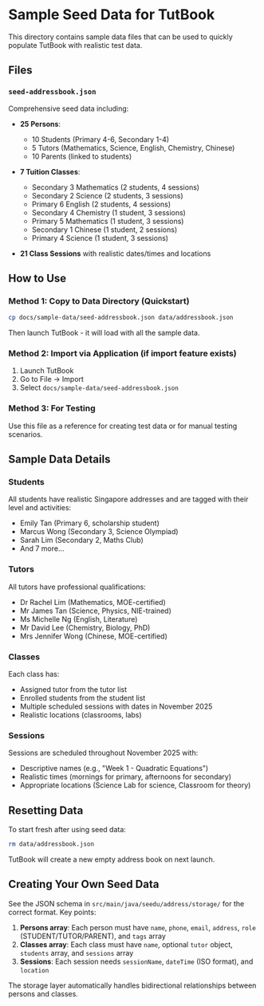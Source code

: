 # Sample Seed Data for TutBook

This directory contains sample data files that can be used to quickly populate TutBook with realistic test data.

## Files

### `seed-addressbook.json`

Comprehensive seed data including:
- **25 Persons**:
  - 10 Students (Primary 4-6, Secondary 1-4)
  - 5 Tutors (Mathematics, Science, English, Chemistry, Chinese)
  - 10 Parents (linked to students)

- **7 Tuition Classes**:
  - Secondary 3 Mathematics (2 students, 4 sessions)
  - Secondary 2 Science (2 students, 3 sessions)
  - Primary 6 English (2 students, 4 sessions)
  - Secondary 4 Chemistry (1 student, 3 sessions)
  - Primary 5 Mathematics (1 student, 3 sessions)
  - Secondary 1 Chinese (1 student, 2 sessions)
  - Primary 4 Science (1 student, 3 sessions)

- **21 Class Sessions** with realistic dates/times and locations

## How to Use

### Method 1: Copy to Data Directory (Quickstart)
```bash
cp docs/sample-data/seed-addressbook.json data/addressbook.json
```

Then launch TutBook - it will load with all the sample data.

### Method 2: Import via Application (if import feature exists)
1. Launch TutBook
2. Go to File → Import
3. Select `docs/sample-data/seed-addressbook.json`

### Method 3: For Testing
Use this file as a reference for creating test data or for manual testing scenarios.

## Sample Data Details

### Students
All students have realistic Singapore addresses and are tagged with their level and activities:
- Emily Tan (Primary 6, scholarship student)
- Marcus Wong (Secondary 3, Science Olympiad)
- Sarah Lim (Secondary 2, Maths Club)
- And 7 more...

### Tutors
All tutors have professional qualifications:
- Dr Rachel Lim (Mathematics, MOE-certified)
- Mr James Tan (Science, Physics, NIE-trained)
- Ms Michelle Ng (English, Literature)
- Mr David Lee (Chemistry, Biology, PhD)
- Mrs Jennifer Wong (Chinese, MOE-certified)

### Classes
Each class has:
- Assigned tutor from the tutor list
- Enrolled students from the student list
- Multiple scheduled sessions with dates in November 2025
- Realistic locations (classrooms, labs)

### Sessions
Sessions are scheduled throughout November 2025 with:
- Descriptive names (e.g., "Week 1 - Quadratic Equations")
- Realistic times (mornings for primary, afternoons for secondary)
- Appropriate locations (Science Lab for science, Classroom for theory)

## Resetting Data

To start fresh after using seed data:
```bash
rm data/addressbook.json
```

TutBook will create a new empty address book on next launch.

## Creating Your Own Seed Data

See the JSON schema in `src/main/java/seedu/address/storage/` for the correct format. Key points:

1. **Persons array**: Each person must have `name`, `phone`, `email`, `address`, `role` (STUDENT/TUTOR/PARENT), and `tags` array
2. **Classes array**: Each class must have `name`, optional `tutor` object, `students` array, and `sessions` array
3. **Sessions**: Each session needs `sessionName`, `dateTime` (ISO format), and `location`

The storage layer automatically handles bidirectional relationships between persons and classes.
